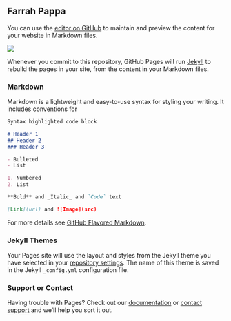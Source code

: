 ## Farrah Pappa 

You can use the [editor on GitHub](https://github.com/farrahpappa/farrahpappa.github.io/edit/master/README.md) to maintain and preview the content for your website in Markdown files.

<img src="https://encrypted-tbn0.gstatic.com/images?q=tbn:ANd9GcR5UkmCv29U-HTqBfsYs05cN12yWXCd97DfspTVF1R0L75ogLDA_Q">

Whenever you commit to this repository, GitHub Pages will run [Jekyll](https://jekyllrb.com/) to rebuild the pages in your site, from the content in your Markdown files.

### Markdown

Markdown is a lightweight and easy-to-use syntax for styling your writing. It includes conventions for

```markdown
Syntax highlighted code block

# Header 1
## Header 2
### Header 3

- Bulleted
- List

1. Numbered
2. List

**Bold** and _Italic_ and `Code` text

[Link](url) and ![Image](src)
```

For more details see [GitHub Flavored Markdown](https://guides.github.com/features/mastering-markdown/).

### Jekyll Themes

Your Pages site will use the layout and styles from the Jekyll theme you have selected in your [repository settings](https://github.com/farrahpappa/farrahpappa.github.io/settings). The name of this theme is saved in the Jekyll `_config.yml` configuration file.

### Support or Contact

Having trouble with Pages? Check out our [documentation](https://help.github.com/categories/github-pages-basics/) or [contact support](https://github.com/contact) and we’ll help you sort it out.

